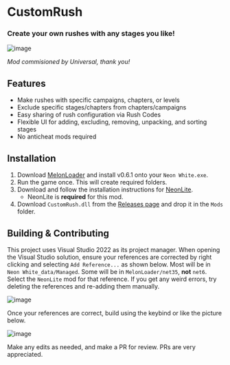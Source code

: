 # CustomRush
### Create your own rushes with any stages you like!

![image](https://github.com/user-attachments/assets/9eca04ea-25f7-4020-9cb5-d603b0c62a82)

*Mod commisioned by Universal, thank you!*

## Features
- Make rushes with specific campaigns, chapters, or levels
- Exclude specific stages/chapters from chapters/campaigns
- Easy sharing of rush configuration via Rush Codes
- Flexible UI for adding, excluding, removing, unpacking, and sorting stages
- No anticheat mods required
  
## Installation

1. Download [MelonLoader](https://github.com/LavaGang/MelonLoader/releases/latest) and install v0.6.1 onto your `Neon White.exe`.
2. Run the game once. This will create required folders.
3. Download and follow the installation instructions for [NeonLite](https://github.com/Faustas156/NeonLite).
    - NeonLite is **required** for this mod.
4. Download `CustomRush.dll` from the [Releases page](https://github.com/stxticOVFL/CustomRush/releases/latest) and drop it in the `Mods` folder.

## Building & Contributing
This project uses Visual Studio 2022 as its project manager. When opening the Visual Studio solution, ensure your references are corrected by right clicking and selecting `Add Reference...` as shown below. 
Most will be in `Neon White_data/Managed`. Some will be in `MelonLoader/net35`, **not** `net6`. Select the `NeonLite` mod for that reference. 
If you get any weird errors, try deleting the references and re-adding them manually.

![image](https://github.com/user-attachments/assets/0ed86c36-0df6-4263-9344-78508b22d218)

Once your references are correct, build using the keybind or like the picture below.

![image](https://github.com/stxticOVFL/EventTracker/assets/29069561/40a50e46-5fc2-4acc-a3c9-4d4edb8c7d83)

Make any edits as needed, and make a PR for review. PRs are very appreciated.
